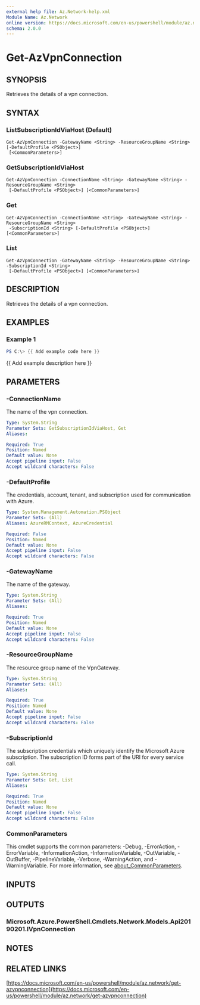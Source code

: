 ```yaml
---
external help file: Az.Network-help.xml
Module Name: Az.Network
online version: https://docs.microsoft.com/en-us/powershell/module/az.network/get-azvpnconnection
schema: 2.0.0
---
```


# Get-AzVpnConnection

## SYNOPSIS
Retrieves the details of a vpn connection.

## SYNTAX

### ListSubscriptionIdViaHost (Default)
```
Get-AzVpnConnection -GatewayName <String> -ResourceGroupName <String> [-DefaultProfile <PSObject>]
 [<CommonParameters>]
```

### GetSubscriptionIdViaHost
```
Get-AzVpnConnection -ConnectionName <String> -GatewayName <String> -ResourceGroupName <String>
 [-DefaultProfile <PSObject>] [<CommonParameters>]
```

### Get
```
Get-AzVpnConnection -ConnectionName <String> -GatewayName <String> -ResourceGroupName <String>
 -SubscriptionId <String> [-DefaultProfile <PSObject>] [<CommonParameters>]
```

### List
```
Get-AzVpnConnection -GatewayName <String> -ResourceGroupName <String> -SubscriptionId <String>
 [-DefaultProfile <PSObject>] [<CommonParameters>]
```

## DESCRIPTION
Retrieves the details of a vpn connection.

## EXAMPLES

### Example 1
```powershell
PS C:\> {{ Add example code here }}
```

{{ Add example description here }}

## PARAMETERS

### -ConnectionName
The name of the vpn connection.

```yaml
Type: System.String
Parameter Sets: GetSubscriptionIdViaHost, Get
Aliases:

Required: True
Position: Named
Default value: None
Accept pipeline input: False
Accept wildcard characters: False
```

### -DefaultProfile
The credentials, account, tenant, and subscription used for communication with Azure.

```yaml
Type: System.Management.Automation.PSObject
Parameter Sets: (All)
Aliases: AzureRMContext, AzureCredential

Required: False
Position: Named
Default value: None
Accept pipeline input: False
Accept wildcard characters: False
```

### -GatewayName
The name of the gateway.

```yaml
Type: System.String
Parameter Sets: (All)
Aliases:

Required: True
Position: Named
Default value: None
Accept pipeline input: False
Accept wildcard characters: False
```

### -ResourceGroupName
The resource group name of the VpnGateway.

```yaml
Type: System.String
Parameter Sets: (All)
Aliases:

Required: True
Position: Named
Default value: None
Accept pipeline input: False
Accept wildcard characters: False
```

### -SubscriptionId
The subscription credentials which uniquely identify the Microsoft Azure subscription.
The subscription ID forms part of the URI for every service call.

```yaml
Type: System.String
Parameter Sets: Get, List
Aliases:

Required: True
Position: Named
Default value: None
Accept pipeline input: False
Accept wildcard characters: False
```

### CommonParameters
This cmdlet supports the common parameters: -Debug, -ErrorAction, -ErrorVariable, -InformationAction, -InformationVariable, -OutVariable, -OutBuffer, -PipelineVariable, -Verbose, -WarningAction, and -WarningVariable. For more information, see [about_CommonParameters](http://go.microsoft.com/fwlink/?LinkID=113216).

## INPUTS

## OUTPUTS

### Microsoft.Azure.PowerShell.Cmdlets.Network.Models.Api20190201.IVpnConnection
## NOTES

## RELATED LINKS

[https://docs.microsoft.com/en-us/powershell/module/az.network/get-azvpnconnection](https://docs.microsoft.com/en-us/powershell/module/az.network/get-azvpnconnection)

